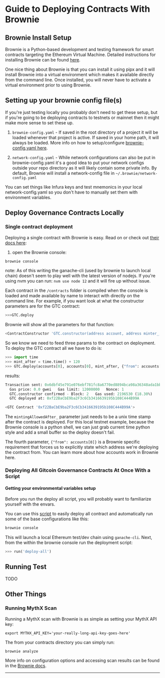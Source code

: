 # Guide to Deploying Contracts With Brownie

## Brownie Install Setup

Brownie is a Python-based development and testing framework for smart contracts targeting the Ethereum Virtual Machine. Detailed instructions for installing Brownie can be found [here](https://eth-brownie.readthedocs.io/en/stable/install.html).

One nice thing about Brownie is that you can install it using pipx and it will install Brownie into a virtual environment which makes it available directly from the command line. Once installed, you will never have to activate a virtual environment prior to using Brownie.

## Setting up your brownie config file(s)

If you're just testing locally you probably don't need to get these setup, but if you're going to be deploying contracts to testnets or mainnet then it might make more sense to set these up.

1. `brownie-config.yaml` - If saved in the root directory of a project it will be loaded whenever that project is active. If saved in your home path, it will always be loaded. More info on how to setup/configure [brownie-config.yaml here](https://eth-brownie.readthedocs.io/en/stable/config.html#config).

2. `network-config.yaml` - While network configurations can also be put in brownie-config.yaml it's a good idea to put your network configs outside your repo directory as it will likely contain some private info. By default, Brownie will install a network-config file in `~/.brownie/network-config.yaml`

You can set things like Infura keys and test mnemonics in your local network-config.yaml so you don't have to manually set them with environment variables.

## Deploy Governance Contracts Locally

### Single contract deployment

Deploying a single contract with Brownie is easy. Read on or check out [their docs here](https://eth-brownie.readthedocs.io/en/stable/core-contracts.html#deploying-contracts):

1. open the Brownie console:

```bash
brownie console
```

note: As of this writing the ganache-cli (used by brownie to launch local chain) doesn't seem to play well with the latest version of nodejs. If you're using nvm you can run: `nvm use node 12` and it will fire up without issue.

Each contract in the `/contracts` folder is compiled when the console is loaded and made available by name to interact with directly on the command line. For example, if you want look at what the constructor parameters are for the GTC contract:

```python
>>>GTC.deploy
```

Brownie will show all the parameters for that function:

```python
<ContractConstructor 'GTC.constructor(address account, address minter_, uint256 mintingAllowedAfter_)'>
```

So we know we need to feed three params to the contract on deployment. To deploy the GTC contract all we have to do is:

```python
>>> import time
>>> mint_after = time.time() + 120
>>> GTC.deploy(accounts[0], accounts[0], mint_after, {"from": accounts[0]})
```

results:

```python
Transaction sent: 0x6dbf45e791e076ebf781fc8a6770ed8894bca98a36348ada1bbce3505a30ee79
  Gas price: 0.0 gwei   Gas limit: 12000000   Nonce: 1
  GTC.constructor confirmed - Block: 2   Gas used: 2196530 (18.30%)
  GTC deployed at: 0xf22BaCbE9ba2F3c6Cb3416639195b108C444B99A

<GTC Contract '0xf22BaCbE9ba2F3c6Cb3416639195b108C444B99A'>
```

The `mintingAllowedAfter_` parameter just needs to be a unix time stamp after the contract is deployed. For this local testnet example, because the Brownie console is a python shell, we can just grab current time python style and add a small buffer so the deploy doesn't fail.

The fourth parameter, `{"from": accounts[0]}` is a Brownie specific requirement that forces us to explicitly state which address we're deploying the contract from. You can learn more about how accounts work in Brownie here.

### Deploying All Gitcoin Governance Contracts At Once With a Script

#### Getting your environmental variables setup

Before you run the deploy all script, you will probably want to familiarize yourself with the envars.

You can use this [script](https://github.com/gitcoinco/governance/blob/main/scripts/deploy-all.py) to easily deploy all contract and automatically run some of the base configurations like this:

```bash
brownie console
```

This will launch a local Ethereum test/dev chain using `ganache-cli`. Next, from the within the brownie console run the deployment script:

```python
>>> run('deploy-all')
```

## Running Test

TODO

## Other Things

### Running MythX Scan

Running a MythX scan with Brownie is as simple as setting your MythX API key:

`export MYTHX_API_KEY='your-really-long-api-key-goes-here'`

The from your contracts directory you can simply run:

`brownie analyze`

More info on configuration options and accessing scan results can be found in the [Brownie docs](https://eth-brownie.readthedocs.io/en/stable/tests-security-analysis.html#security-analysis-with-mythx).

---
